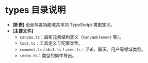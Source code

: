 # types 目录说明

- **[职责]** 全局与各功能域共享的 TypeScript 类型定义。
- **[主要文件]**
  - `canvas.ts`：画布元素结构定义（`CanvasElement` 等）。
  - `tool.ts`：工具定义与配置类型。
  - `comment.ts` / `chat.ts` / `user.ts`：评论、聊天、用户等领域类型。
  - `index.ts`：类型的集中导出。
